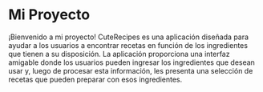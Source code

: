 # Mi Proyecto

¡Bienvenido a mi proyecto! CuteRecipes es una aplicación diseñada para ayudar a los usuarios a encontrar recetas  en función de los ingredientes que tienen a su disposición. La aplicación proporciona una interfaz amigable donde los usuarios pueden ingresar los ingredientes que desean usar y, luego de procesar esta información, les presenta una selección de recetas que pueden preparar con esos ingredientes.



